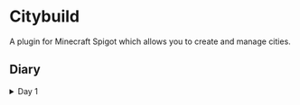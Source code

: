 # Citybuild
 A plugin for Minecraft Spigot which allows you to create and manage cities.


## Diary

<details>
<summary>Day 1</summary>
 
**Basic Project Setup**
- Create new IntelliJ Java Project "mc-spigot--citybuild" with JDK 1.8 (minimum required version for running the plugin)
- Build current version of Spigot API with [BuildTools](https://www.spigotmc.org/wiki/buildtools/)
- Setup basic Spigot server for testing
- Setup Project Structure
  - Add Spigot API as Library
  - Create new Artifact "Citybuild-1.16.jar" (Jar from modules with dependencies) and remove "Extracted 'spigot-1.16.jar/'"
  - Make sure SDK 1.8 is selected

**First Code**
- Create package inside src folder (janfr.citybuild)
- Create Main.java inside citybuild and extend from JavaPlugin
  - Add logs for onEnable and onDisable
  - Set command executor for first command
- Create package inside janfr.citybuild (commands)
- Create CmdCity.java inside commands and implement from CommandExecutor
  - Override onCommand
- Create plugin.yml inside src folder
  - Add basic information (main, name, description, version, author, commands)
  
**Testing**
- Build artifact
- Move built plugin to plugin folder of Spigot server
- Run Spigot server and test
</details>
